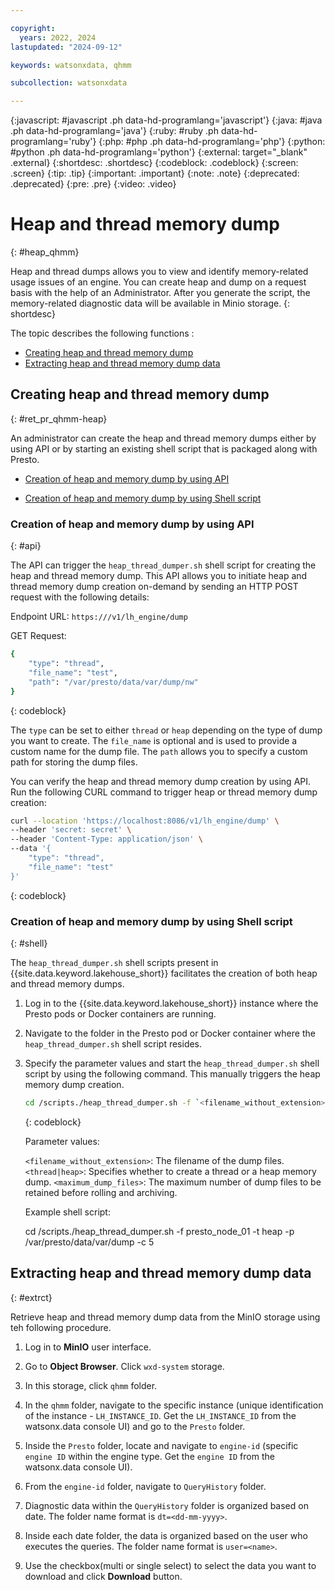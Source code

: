 ```yaml
---

copyright:
  years: 2022, 2024
lastupdated: "2024-09-12"

keywords: watsonxdata, qhmm

subcollection: watsonxdata

---
```


{:javascript: #javascript .ph data-hd-programlang='javascript'}
{:java: #java .ph data-hd-programlang='java'}
{:ruby: #ruby .ph data-hd-programlang='ruby'}
{:php: #php .ph data-hd-programlang='php'}
{:python: #python .ph data-hd-programlang='python'}
{:external: target="_blank" .external}
{:shortdesc: .shortdesc}
{:codeblock: .codeblock}
{:screen: .screen}
{:tip: .tip}
{:important: .important}
{:note: .note}
{:deprecated: .deprecated}
{:pre: .pre}
{:video: .video}

# Heap and thread memory dump
{: #heap_qhmm}

Heap and thread dumps allows you to view and identify memory-related usage issues of an engine. You can create heap and dump on a request basis with the help of an Administrator. After you generate the script, the memory-related diagnostic data will be available in Minio storage.
{: shortdesc}

The topic describes the following functions :

* [Creating heap and thread memory dump](#ret_pr_qhmm-heap)
* [Extracting heap and thread memory dump data](#extrct)



## Creating heap and thread memory dump
{: #ret_pr_qhmm-heap}

An administrator can create the heap and thread memory dumps either by using API or by starting an existing shell script that is packaged along with Presto.

* [Creation of heap and memory dump by using API](#api)

* [Creation of heap and memory dump by using Shell script](#shell)


### Creation of heap and memory dump by using API
{: #api}

The API can trigger the `heap_thread_dumper.sh` shell script for creating the heap and thread memory dump. This API allows you to initiate heap and thread memory dump creation on-demand by sending an HTTP POST request with the following details:

Endpoint URL: `https:///v1/lh_engine/dump`

GET Request:

``` bash
{
    "type": "thread",
    "file_name": "test",
    "path": "/var/presto/data/var/dump/nw"
}
```
{: codeblock}

The `type` can be set to either `thread` or `heap` depending on the type of dump you want to create.
The `file_name` is optional and is used to provide a custom name for the dump file.
The `path` allows you to specify a custom path for storing the dump files.


You can verify the heap and thread memory dump creation by using API. Run the following CURL command to trigger heap or thread memory dump creation:


``` bash
curl --location 'https://localhost:8086/v1/lh_engine/dump' \
--header 'secret: secret' \
--header 'Content-Type: application/json' \
--data '{
    "type": "thread",
    "file_name": "test"
}'
```
{: codeblock}

### Creation of heap and memory dump by using Shell script
{: #shell}

The `heap_thread_dumper.sh` shell scripts present in {{site.data.keyword.lakehouse_short}} facilitates the creation of both heap and thread memory dumps.

1. Log in to the {{site.data.keyword.lakehouse_short}} instance where the Presto pods or Docker containers are running.

1. Navigate to the folder in the Presto pod or Docker container where the `heap_thread_dumper.sh` shell script resides.

1. Specify the parameter values and start the `heap_thread_dumper.sh` shell script by using the following command. This manually triggers the heap memory dump creation.


    ``` bash
    cd /scripts./heap_thread_dumper.sh -f `<filename_without_extension>` -t `<thread|heap>` -p /var/presto/data/var/dump -c `<maximum_dump_files>`
    ```
    {: codeblock}


    Parameter values:

    `<filename_without_extension>`: The filename of the dump files.
    `<thread|heap>`: Specifies whether to create a thread or a heap memory dump.
    `<maximum_dump_files>`: The maximum number of dump files to be retained before rolling and archiving.


    Example shell script:

    cd /scripts./heap_thread_dumper.sh -f presto_node_01 -t heap -p /var/presto/data/var/dump -c 5



## Extracting heap and thread memory dump data
{: #extrct}

Retrieve heap and thread memory dump data from the MinIO storage using teh following procedure.

1. Log in to **MinIO** user interface.

1. Go to **Object Browser**. Click `wxd-system` storage.

1. In this storage, click `qhmm` folder.

1. In the `qhmm` folder, navigate to the specific instance (unique identification of the instance - `LH_INSTANCE_ID`. Get the `LH_INSTANCE_ID` from the watsonx.data console UI) and go to the `Presto` folder.

1. Inside the `Presto` folder, locate and navigate to `engine-id` (specific `engine ID` within the engine type. Get the `engine ID` from the watsonx.data console UI).

1. From the `engine-id` folder, navigate to `QueryHistory` folder.

1. Diagnostic data within the `QueryHistory` folder is organized based on date. The folder name format is `dt=<dd-mm-yyyy>`.

1. Inside each date folder, the data is organized based on the user who executes the queries. The folder name format is `user=<name>`.

1. Use the checkbox(multi or single select) to select the data you want to download and click **Download** button.
